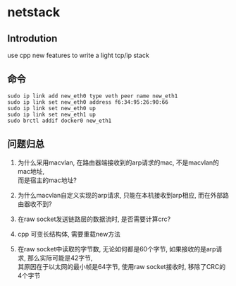 # netstack

## Introdution

use cpp new features to write a light tcp/ip stack

## 命令

``` shell
sudo ip link add new_eth0 type veth peer name new_eth1
sudo ip link set new_eth0 address f6:34:95:26:90:66
sudo ip link set new_eth0 up
sudo ip link set new_eth1 up
sudo brctl addif docker0 new_eth1
```

## 问题归总

1. 为什么采用macvlan, 在路由器端接收到的arp请求的mac, 不是macvlan的mac地址,  
而是宿主的mac地址?  

2. 为什么macvlan自定义实现的arp请求, 只能在本机接收到arp相应, 而在外部路由器收不到?  

3. 在raw socket发送链路层的数据流时, 是否需要计算crc?  

4. cpp 可变长结构体, 需要重载new方法

5. 在raw socket中读取的字节数, 无论如何都是60个字节, 如果接收的是arp请求, 那么实际可能是42字节,  
其原因在于以太网的最小帧是64字节, 使用raw socket接收时, 移除了CRC的4个字节
